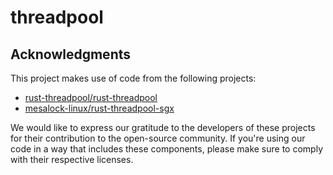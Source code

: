 # threadpool

## Acknowledgments
This project makes use of code from the following projects:

* [rust-threadpool/rust-threadpool](https://github.com/rust-threadpool/rust-threadpool)
* [mesalock-linux/rust-threadpool-sgx](https://github.com/mesalock-linux/rust-threadpool-sgx)

We would like to express our gratitude to the developers of these projects for their contribution to the open-source community. If you're using our code in a way that includes these components, please make sure to comply with their respective licenses.

